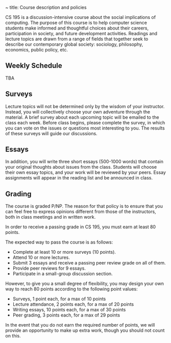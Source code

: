~ title: Course description and policies

CS 195 is a discussion-intensive course about the social implications of
computing. The purpose of this course is to help computer science students make
informed and thoughtful choices about their careers, participation in society,
and future development activities. Readings and lecture topics are drawn from a
range of fields that together seek to describe our contemporary global society:
sociology, philosophy, economics, public policy, etc.

Weekly Schedule
---------------

TBA

Surveys
-------

Lecture topics will not be determined only by the wisdom of your instructor.
Instead, you will collectively choose your own adventure through the material.
A brief survey about each upcoming topic will be emailed to the class each
week. Before class begins, please complete the survey, in which you can vote on
the issues or questions most interesting to you. The results of these surveys
will guide our discussions.

Essays
------

In addition, you will write three short essays (500-1000 words) that contain
your original thoughts about issues from the class. Students will choose their own
essay topics, and your work will be reviewed by your peers. Essay
assignments will appear in the reading list and be announced in class.

Grading
-------

The course is graded P/NP. The reason for that policy is to ensure that you can
feel free to express opinions different from those of the instructors, both in
class meetings and in written work.

In order to receive a passing grade in CS 195, you must earn at least 80
points.

The expected way to pass the course is as follows:

 * Complete at least 10 or more surveys (10 points).
 * Attend 10 or more lectures.
 * Submit 3 essays and receive a passing peer review grade on all of them.
 * Provide peer reviews for 9 essays.
 * Participate in a small-group discussion section.
 
However, to give you a small degree of flexibility, you may design your own way
to reach 80 points according to the following point values:

 * Surveys, 1 point each, for a max of 10 points
 * Lecture attendance, 2 points each, for a max of 20 points
 * Writing essays, 10 points each, for a max of 30 points
 * Peer grading, 3 points each, for a max of 29 points

In the event that you do not earn the required number of points, we will provide
an opportunity to make up extra work, though you should not count on this.